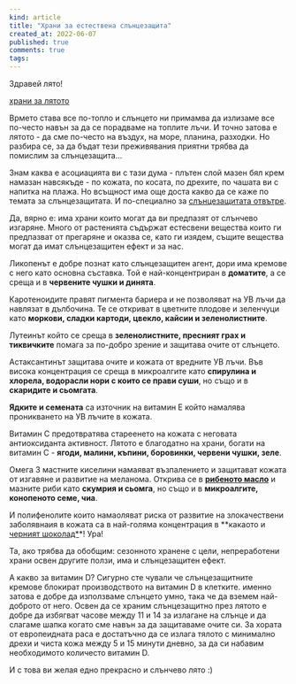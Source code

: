 ```yaml
---
kind: article
title: "Храни за естествена слънцезащита"
created_at: 2022-06-07
published: true
comments: true
tags:
--- 
```

Здравей лято!

[храни за лятото](/images/posts/vitaminsea.jpg)

Врмето става все по-топло и слънцето ни примамва да излизаме все по-често навън за да се порадваме на топлите лъчи. И точно затова е лятото - да сме по-често на въздух, на море, планина, разходки. Но разбира се, за да бъдат тези преживявания приятни трябва да помислим за слънцезащита… <br />

Знам каква е асоциацията ви с тази дума - плътен слой мазен бял крем намазан навсякъде - по кожата, по косата, по дрехите, по чашата ви с напитка на плажа. Но всъщност има още доста какво да се каже по темата за слънцезащитата. И по-специално за [слънцезащитата отвътре](https://bezkaries.com/blog/2014-05-25-изяж-си-слънцезащитният-крем/).<br />


<!-- more -->

Да, вярно е: има храни които могат да ви предпазят от слънчево изгаряне. Много от растенията съдържат естесвени вещества които ги предпазват от прегаряне и оказва се, като ги изядем, същите вещества могат да имат слънцезащитен ефект и за нас.<br />

Ликопенът е добре познат като слънцезащитен агент, дори има кремове с него като основна съставка. Той е най-концентриран в **доматите**, а се среща и в **червените чушки и динята**.<br />

Каротеноидите правят пигмента бариера и не позволяват на УВ лъчи да навлязат в дълбочина. Те се откриват в цветните плодове и зеленчуци като **моркови, сладки картоди, цвекло, кайсии и зеленолистните**.<br />

Лутеинът който се среща в **зеленолистните, пресният грах и тиквичките** помага за по-добро зрение и защитава очите от слънцето.<br />

Астаксантинът защитава очите и кожата от вредните УВ лъчи. Във висока концентрация се среща в микроалгите като **спирулина и хлорела, водорасли нори с които се прави суши**, но също и в **скаридите и сьомгата**.<br />

**Ядките и семената** са източник на витамин Е който намалява проникването на УВ лъчите в кожата.<br />

Витамин С предотвратява стареенето на кожата с неговата антиоксиданта активност. Лятото е благодатно на храни, богати на витамин С - **ягоди, малини, къпини, боровинки, червени чушки, зеле**.<br />

Омега 3 мастните киселини намаяват възпалението и защитават кожата от изгавяне и развитие на  меланома. Открива се в **[рибеното масло](https://bezkaries.com/blog/2019-03-13-задължително-ли-е-рибеното-масло-за-здрави-зъби/)** и мазните риби като **скумрия и сьомга**, но също и в **микроалгите, конопеното семе, чиа**.<br />

И полифенолите които намаоляват риска от развитие на злокачествени заболявнаия в кожата са в най-голяма концентрация в **какаото и [черният шоколад*](https://bezkaries.com/blog/2018-07-31-шоколад-за-здрави-зъби/)*! Ура!<br />

Та, ако трябва да обобщим: сезонното хранене с цели, непреработени храни освен другите ползи, има и слънцезащитен ефект.<br />

А какво за витамин D? Сигурно сте чували че слънцезащитните кремове блокират производството на витамин D в клетките. именно затова е добре да използваме слънцето умно, така че да вземем най-доброто от него. Освен да се храним слънцезащитно през лятото е добре да избягват часове между 11 и 14 за излагане на слънце и да слагаме шапка когато сме навън за да защитаваме очите си. За хората от европеидната раса е достатъчно да се излага тялото с минимално дрехи и чиста кожа между 5 и 15 минути дневно, за да си набавим необходимото количесто витамин D.<br />

И с това ви желая едно прекрасно и слънчево лято :)<br />